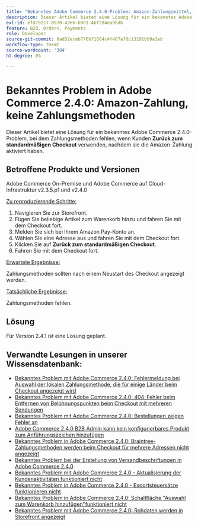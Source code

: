 ```yaml
---
title: "Bekanntes Adobe Commerce 2.4.0-Problem: Amazon-Zahlungsmittel, keine Zahlungsmethoden"
description: Dieser Artikel bietet eine Lösung für ein bekanntes Adobe Commerce 2.4.0-Problem, bei dem Zahlungsmethoden fehlen, wenn Kunden **Zurück zum standardmäßigen Checkout** verwenden, nachdem sie die Amazon-Zahlung aktiviert haben.
exl-id: efd792c7-8970-4366-b9d1-4bf284ea96db
feature: B2B, Orders, Payments
role: Developer
source-git-commit: 0ad52eceb776b71604c4f467a70c13191bb9a1eb
workflow-type: tm+mt
source-wordcount: '304'
ht-degree: 0%

---
```


# Bekanntes Problem in Adobe Commerce 2.4.0: Amazon-Zahlung, keine Zahlungsmethoden

Dieser Artikel bietet eine Lösung für ein bekanntes Adobe Commerce 2.4.0-Problem, bei dem Zahlungsmethoden fehlen, wenn Kunden **Zurück zum standardmäßigen Checkout** verwenden, nachdem sie die Amazon-Zahlung aktiviert haben.

## Betroffene Produkte und Versionen

Adobe Commerce On-Premise und Adobe Commerce auf Cloud-Infrastruktur v2.3.5.p1 und v2.4.0

<u>Zu reproduzierende Schritte:</u>

1. Navigieren Sie zur Storefront.
1. Fügen Sie beliebige Artikel zum Warenkorb hinzu und fahren Sie mit dem Checkout fort.
1. Melden Sie sich bei Ihrem Amazon Pay-Konto an.
1. Wählen Sie eine Adresse aus und fahren Sie mit dem Checkout fort.
1. Klicken Sie auf **Zurück zum standardmäßigen Checkout**.
1. Fahren Sie mit dem Checkout fort.

<u>Erwartete Ergebnisse:</u>

Zahlungsmethoden sollten nach einem Neustart des Checkout angezeigt werden.

<u>Tatsächliche Ergebnisse:</u>

Zahlungsmethoden fehlen.

## Lösung

Für Version 2.4.1 ist eine Lösung geplant.

## Verwandte Lesungen in unserer Wissensdatenbank:

* [Bekanntes Problem mit Adobe Commerce 2.4.0: Fehlermeldung bei Auswahl der lokalen Zahlungsmethode, die für einige Länder beim Checkout angezeigt wird](/help/troubleshooting/payments/magento-2-4-0-checkout-error-selecting-local-payments.md)
* [Bekanntes Problem mit Adobe Commerce 2.4.0: 404-Fehler beim Entfernen von Belohnungspunkten beim Checkout mit mehreren Sendungen](/help/troubleshooting/storefront/magento-2-4-0-404-error-removing-rewards-points-on-multi-shipping-checkout.md)
* [Bekanntes Problem mit Adobe Commerce 2.4.0: Bestellungen zeigen Fehler an](/help/troubleshooting/storefront/magento-2-4-0-known-issue-orders-display-error.md)
* [Adobe Commerce 2.4.0 B2B Admin kann kein konfigurierbares Produkt zum Anführungszeichen hinzufügen](/help/troubleshooting/miscellaneous/magento-2-4-0-b2b-admin-can-t-add-configurable-product-to-quote.md)
* [Bekanntes Problem in Adobe Commerce 2.4.0: Braintree-Zahlungsmethoden werden beim Checkout für mehrere Adressen nicht angezeigt](/help/troubleshooting/payments/magento-2-4-0-braintree-not-in-multiple-addresses-checkout.md)
* [Bekanntes Problem bei der Erstellung von Versandbeschriftungen in Adobe Commerce 2.4.0](/help/troubleshooting/known-issues-patches-attached/shipping-labels-creation-known-issue-in-magento-2-4-0.md)
* [Bekanntes Problem mit Adobe Commerce 2.4.0 - Aktualisierung der Kundenaktivitäten funktioniert nicht](/help/troubleshooting/miscellaneous/magento-2-4-0-refresh-on-customer-activities-does-not-work.md)
* [Bekanntes Problem in Adobe Commerce 2.4.0 - Exportsteuersätze funktionieren nicht](/help/troubleshooting/miscellaneous/magento-2-4-0-known-issue-export-tax-rates-does-not-work.md)
* [Bekanntes Problem in Adobe Commerce 2.4.0: Schaltfläche &quot;Auswahl zum Warenkorb hinzufügen&quot;funktioniert nicht](/help/troubleshooting/miscellaneous/magento-2-4-0-add-selections-to-my-cart-does-not-work.md)
* [Bekanntes Problem mit Adobe Commerce 2.4.0: Rohdaten werden in Storefront angezeigt](/help/troubleshooting/storefront/magento-2-4-0-issue-storefront-raw-message-data-display.md)
